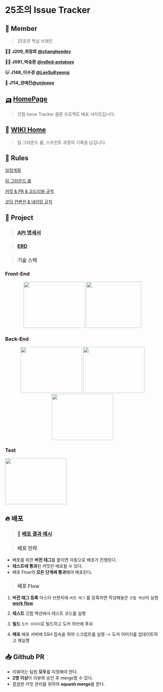 # 25조의 Issue Tracker
## 👬 Member
> 25조의 핵심 브레인

👨‍🏫 **J209_최창희** [**@changheedev**](https://github.com/changheedev)

👨‍🌾 **J081_박승환** [**@rolled-potatoes**](https://github.com/rolled-potatoes)

😺 **J148_이수경** [**@LeeSuKyeong**](https://github.com/LeeSuKyeong)

🐑 **J114_양예진**[**@yejineee**](https://github.com/yejineee)

## 🛺 [HomePage](http://49.50.172.69)
> 깃헙 Issue Tracker 클론 프로젝트 배포 사이트입니다.

## 📖 [WIKI Home](https://github.com/boostcamp-2020/IssueTracker-25/wiki)
> 팀 그라운드 룰, 스프린트 과정의 기록을 남깁니다.

## 🤝 Rules 

[일정계획](https://github.com/boostcamp-2020/IssueTracker-25/wiki/%EC%9D%BC%EC%A0%95-%EA%B3%84%ED%9A%8D)

[팀 그라운드 룰](https://github.com/boostcamp-2020/IssueTracker-25/wiki/%ED%8C%80%ED%94%84%EB%A1%9C%EC%A0%9D%ED%8A%B8-%EA%B7%B8%EB%9D%BC%EC%9A%B4%EB%93%9C-%EB%A3%B0)

[커밋 & PR & 코드리뷰 규칙](https://github.com/boostcamp-2020/IssueTracker-25/wiki/%EC%BB%A4%EB%B0%8B,-PR,-%EC%BD%94%EB%93%9C%EB%A6%AC%EB%B7%B0-%EB%A3%B0)

[코딩 컨벤션 & 네이밍 규칙](https://github.com/boostcamp-2020/IssueTracker-25/wiki/%EC%BD%94%EB%94%A9-%EC%BB%A8%EB%B2%A4%EC%85%98-&-%EB%84%A4%EC%9D%B4%EB%B0%8D-%EA%B7%9C%EC%B9%99)

## 📌 Project
> ### [API 명세서](https://github.com/boostcamp-2020/IssueTracker-25/wiki/API-%EB%AA%85%EC%84%B8%EC%84%9C)


> ### [ERD](https://github.com/boostcamp-2020/IssueTracker-25/wiki/ERD)

> ### 기술 스택
### Front-End
<p align="center">
<img width="200" height="150" src="https://user-images.githubusercontent.com/44409642/97563378-4d20b280-1a26-11eb-9da6-537f55b37718.png"/>
<img width="180" height="150" src="https://user-images.githubusercontent.com/44409642/97563380-4e51df80-1a26-11eb-880a-e8839c453956.png"/>

### Back-End
<p align="center">
<Img  width="200" height="150" src="https://user-images.githubusercontent.com/44409642/97563827-041d2e00-1a27-11eb-8331-64681489f8fe.png"/>
<Img  width="200" height="150" src="https://user-images.githubusercontent.com/44409642/97563829-054e5b00-1a27-11eb-851c-185099d08247.png"/>
<Img  width="200" height="150" src="https://user-images.githubusercontent.com/44409642/97563831-067f8800-1a27-11eb-85ab-0fd8d6eca3bc.png"/>
</p>

### Test 
<Img width='200' height='150' src="https://user-images.githubusercontent.com/44409642/97564024-49416000-1a27-11eb-9750-577ccf3db88a.png"/>



## 🔥 배포
> ### 🔗 [배포 결과 예시](https://github.com/boostcamp-2020/IssueTracker-25/runs/1324874733?check_suite_focus=true)

> ### 배포 전략
- 배포를 위한 **버전 태그**를 붙이면 자동으로 배포가 진행된다.
- **테스트에 통과**된 커밋만 배포될 수 있다.
- 배포 Flow의 **모든 단계에 통과**해야 배포된다.
> ### 배포 Flow
1. **버전 태그 등록**
마스터 브랜치에 `버전 태그` 를 등록하면 작성해놓은 `깃헙 액션`이 실행 
[**work flow**](https://github.com/boostcamp-2020/IssueTracker-25/blob/master/.github/workflows/deploy.yml)

2. **테스트**
깃헙 액션에서 테스트 코드를 실행

3. **빌드**
`도커 이미지`로 빌드하고 도커 허브에 푸쉬

4. **배포** 
배포 서버에 SSH 접속을 하여 스크립트를 실행
-> 도커 이미지를 업데이트하고 재실행


## 📥 Github PR 

- 리뷰어는 팀원 **모두**를 지정해야 한다. 
- **2명 이상**이 리뷰와 승인 후 merge할 수 있다.
- 깔끔한 커밋 관리를 위하여 **squash merge**를 한다.

